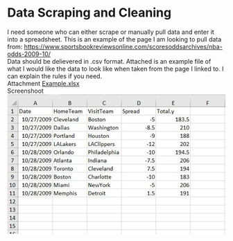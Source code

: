 # Data Scraping and Cleaning

I need someone who can either scrape or manually pull data and enter it into a spreadsheet. 
This is an example of the page I am looking to pull data from: 
https://www.sportsbookreviewsonline.com/scoresoddsarchives/nba-odds-2009-10/  
Data should be delievered in .csv format. 
Attached is an example file of what I would like the data to look like when taken from the 
page I linked to. I can explain the rules if you need.  
Attachment [Example.xlsx](/basketball/Example.xlsx)  
Screenshoot   
![](/basketball/Example.jpg)